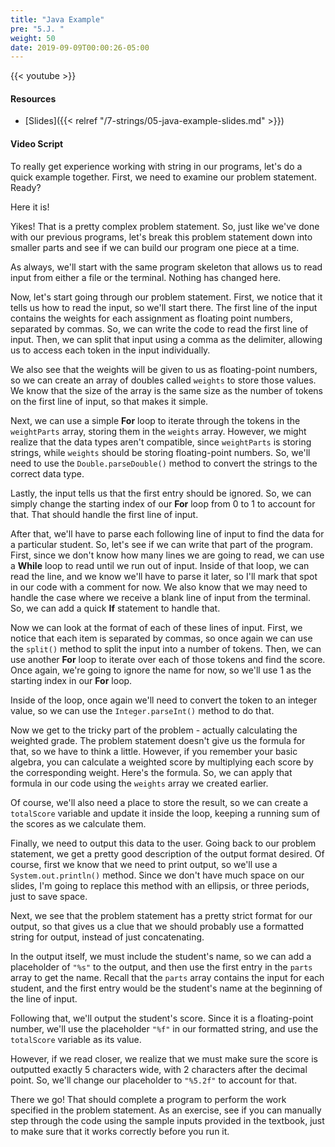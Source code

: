 ```yaml
---
title: "Java Example"
pre: "5.J. "
weight: 50
date: 2019-09-09T00:00:26-05:00
---
```


{{< youtube  >}}

#### Resources

* [Slides]({{< relref "/7-strings/05-java-example-slides.md" >}})

#### Video Script

To really get experience working with string in our programs, let's do a quick example together. First, we need to examine our problem statement. Ready?

Here it is!

Yikes! That is a pretty complex problem statement. So, just like we've done with our previous programs, let's break this problem statement down into smaller parts and see if we can build our program one piece at a time.

As always, we'll start with the same program skeleton that allows us to read input from either a file or the terminal. Nothing has changed here.

Now, let's start going through our problem statement. First, we notice that it tells us how to read the input, so we'll start there. The first line of the input contains the weights for each assignment as floating point numbers, separated by commas. So, we can write the code to read the first line of input. Then, we can split that input using a comma as the delimiter, allowing us to access each token in the input individually.

We also see that the weights will be given to us as floating-point numbers, so we can create an array of doubles called `weights` to store those values. We know that the size of the array is the same size as the number of tokens on the first line of input, so that makes it simple.

Next, we can use a simple **For** loop to iterate through the tokens in the `weightParts` array, storing them in the `weights` array. However, we might realize that the data types aren't compatible, since `weightParts` is storing strings, while `weights` should be storing floating-point numbers. So, we'll need to use the `Double.parseDouble()` method to convert the strings to the correct data type.

Lastly, the input tells us that the first entry should be ignored. So, we can simply change the starting index of our **For** loop from 0 to 1 to account for that. That should handle the first line of input.

After that, we'll have to parse each following line of input to find the data for a particular student. So, let's see if we can write that part of the program. First, since we don't know how many lines we are going to read, we can use a **While** loop to read until we run out of input. Inside of that loop, we can read the line, and we know we'll have to parse it later, so I'll mark that spot in our code with a comment for now. We also know that we may need to handle the case where we receive a blank line of input from the terminal. So, we can add a quick **If** statement to handle that.

Now we can look at the format of each of these lines of input. First, we notice that each item is separated by commas, so once again we can use the `split()` method to split the input into a number of tokens. Then, we can use another **For** loop to iterate over each of those tokens and find the score. Once again, we're going to ignore the name for now, so we'll use 1 as the starting index in our **For** loop.

Inside of the loop, once again we'll need to convert the token to an integer value, so we can use the `Integer.parseInt()` method to do that.

Now we get to the tricky part of the problem - actually calculating the weighted grade. The problem statement doesn't give us the formula for that, so we have to think a little. However, if you remember your basic algebra, you can calculate a weighted score by multiplying each score by the corresponding weight. Here's the formula. So, we can apply that formula in our code using the `weights` array we created earlier.

Of course, we'll also need a place to store the result, so we can create a `totalScore` variable and update it inside the loop, keeping a running sum of the scores as we calculate them.

Finally, we need to output this data to the user. Going back to our problem statement, we get a pretty good description of the output format desired. Of course, first we know that we need to print output, so we'll use a `System.out.println()` method. Since we don't have much space on our slides, I'm going to replace this method with an ellipsis, or three periods, just to save space.

Next, we see that the problem statement has a pretty strict format for our output, so that gives us a clue that we should probably use a formatted string for output, instead of just concatenating.

In the output itself, we must include the student's name, so we can add a placeholder of `"%s"` to the output, and then use the first entry in the `parts` array to get the name. Recall that the `parts` array contains the input for each student, and the first entry would be the student's name at the beginning of the line of input.

Following that, we'll output the student's score. Since it is a floating-point number, we'll use the placeholder `"%f"` in our formatted string, and use the `totalScore` variable as its value.

However, if we read closer, we realize that we must make sure the score is outputted exactly 5 characters wide, with 2 characters after the decimal point. So, we'll change our placeholder to `"%5.2f"` to account for that.

There we go! That should complete a program to perform the work specified in the problem statement. As an exercise, see if you can manually step through the code using the sample inputs provided in the textbook, just to make sure that it works correctly before you run it.

